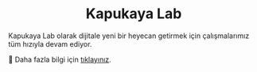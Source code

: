 <div align="center">
<h1>Kapukaya Lab</h1>
</div>

Kapukaya Lab olarak dijitale yeni bir heyecan getirmek için çalışmalarımız tüm hızıyla devam ediyor.

🔭 Daha fazla bilgi için [tıklayınız](https://www.kapukaya.app).
